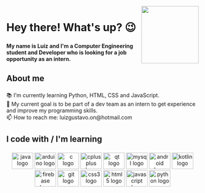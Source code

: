 <br clear="both">

<img align="right" height="150" src="https://github.com/eusouluiz/eusouluiz/blob/main/cat.gif?raw=true"  />

###

<h1 align="left">Hey there! What's up? 😉​​</h1>

###

<h4 align="left">My name is Luiz and I'm a Computer Engineering student and Developer who is looking for a job opportunity as an intern.</h4>

###

<h2 align="left">About me</h2>

###

<p align="left">📚 I'm currently learning Python, HTML, CSS and JavaScript.<br>🎯 My current goal is to be part of  a dev team as an intern to get experience and improve my programming skills.<br>📫 How to reach me: luizgustavo.on@hotmail.com</p>

###

<h2 align="left">I code with / I'm learning</h2>

###

<div align="center">
  <img src="https://cdn.jsdelivr.net/gh/devicons/devicon/icons/java/java-original.svg" height="43" width="56" alt="java logo"  />
  <img src="https://cdn.jsdelivr.net/gh/devicons/devicon/icons/arduino/arduino-original.svg" height="43" width="56" alt="arduino logo"  />
  <img src="https://cdn.jsdelivr.net/gh/devicons/devicon/icons/c/c-original.svg" height="43" width="56" alt="c logo"  />
  <img src="https://cdn.jsdelivr.net/gh/devicons/devicon/icons/cplusplus/cplusplus-original.svg" height="43" width="56" alt="cplusplus logo"  />
  <img src="https://cdn.jsdelivr.net/gh/devicons/devicon/icons/qt/qt-original.svg" height="43" width="56" alt="qt logo"  />
  <img src="https://cdn.jsdelivr.net/gh/devicons/devicon/icons/mysql/mysql-original.svg" height="43" width="56" alt="mysql logo"  />
  <img src="https://cdn.jsdelivr.net/gh/devicons/devicon/icons/android/android-original.svg" height="43" width="56" alt="android logo"  />
  <img src="https://cdn.jsdelivr.net/gh/devicons/devicon/icons/kotlin/kotlin-original.svg" height="43" width="56" alt="kotlin logo"  />
  <img src="https://cdn.jsdelivr.net/gh/devicons/devicon/icons/firebase/firebase-plain.svg" height="43" width="56" alt="firebase logo"  />
  <img src="https://cdn.jsdelivr.net/gh/devicons/devicon/icons/git/git-original.svg" height="43" width="56" alt="git logo"  />
  <img src="https://cdn.jsdelivr.net/gh/devicons/devicon/icons/css3/css3-original.svg" height="43" width="56" alt="css3 logo"  />
  <img src="https://cdn.jsdelivr.net/gh/devicons/devicon/icons/html5/html5-original.svg" height="43" width="56" alt="html5 logo"  />
  <img src="https://cdn.jsdelivr.net/gh/devicons/devicon/icons/javascript/javascript-original.svg" height="43" width="56" alt="javascript logo"  />
  <img src="https://cdn.jsdelivr.net/gh/devicons/devicon/icons/python/python-original.svg" height="43" width="56" alt="python logo"  />
</div>

###
